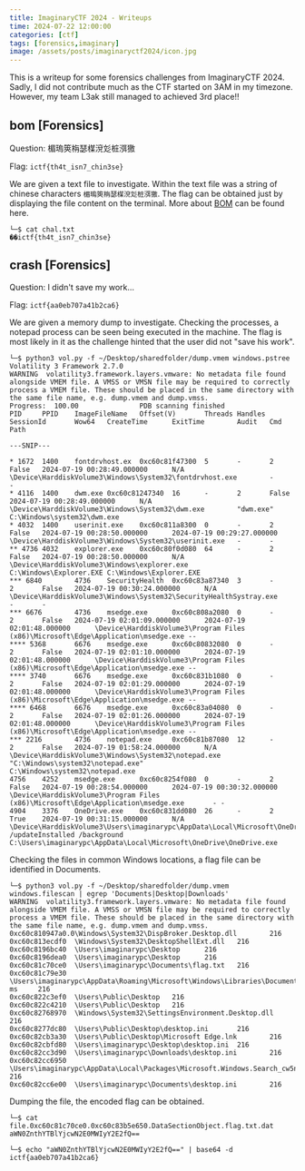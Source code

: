 ```yaml
---
title: ImaginaryCTF 2024 - Writeups
time: 2024-07-22 12:00:00
categories: [ctf]
tags: [forensics,imaginary]
image: /assets/posts/imaginaryctf2024/icon.jpg
---
```


This is a writeup for some forensics challenges from ImaginaryCTF 2024. Sadly, I did not contribute much as the CTF started on 3AM in my timezone. However, my team L3ak still managed to achieved 3rd place!!

## bom [Forensics]
Question: 楣瑦筴栴瑟楳渷彣桩渳獥

Flag: `ictf{th4t_isn7_chin3se}`

We are given a text file to investigate. Within the text file was a string of chinese characters `楣瑦筴栴瑟楳渷彣桩渳獥`. The flag can be obtained just by displaying the file content on the terminal. More about [BOM](https://medium.com/@wanxiao1994/introduction-to-character-encoding-ab9186728820) can be found here.

```
└─$ cat chal.txt                                                         
��ictf{th4t_isn7_chin3se}
```

## crash [Forensics]
Question: I didn't save my work...

Flag: `ictf{aa0eb707a41b2ca6}`

We are given a memory dump to investigate. Checking the processes, a notepad process can be seen being executed in the machine. The flag is most likely in it as the challenge hinted that the user did not "save his work".

```
└─$ python3 vol.py -f ~/Desktop/sharedfolder/dump.vmem windows.pstree 
Volatility 3 Framework 2.7.0
WARNING  volatility3.framework.layers.vmware: No metadata file found alongside VMEM file. A VMSS or VMSN file may be required to correctly process a VMEM file. These should be placed in the same directory with the same file name, e.g. dump.vmem and dump.vmss.
Progress:  100.00               PDB scanning finished                        
PID     PPID    ImageFileName   Offset(V)       Threads Handles SessionId       Wow64   CreateTime      ExitTime        Audit   Cmd     Path

---SNIP---

* 1672  1400    fontdrvhost.ex  0xc60c81f47300  5       -       2       False   2024-07-19 00:28:49.000000      N/A     \Device\HarddiskVolume3\Windows\System32\fontdrvhost.exe        -       -
* 4116  1400    dwm.exe 0xc60c81247340  16      -       2       False   2024-07-19 00:28:49.000000      N/A     \Device\HarddiskVolume3\Windows\System32\dwm.exe        "dwm.exe"       C:\Windows\system32\dwm.exe
* 4032  1400    userinit.exe    0xc60c811a8300  0       -       2       False   2024-07-19 00:28:50.000000      2024-07-19 00:29:27.000000      \Device\HarddiskVolume3\Windows\System32\userinit.exe   -       -
** 4736 4032    explorer.exe    0xc60c80f0d080  64      -       2       False   2024-07-19 00:28:50.000000      N/A     \Device\HarddiskVolume3\Windows\explorer.exe    C:\Windows\Explorer.EXE C:\Windows\Explorer.EXE
*** 6840        4736    SecurityHealth  0xc60c83a87340  3       -       2       False   2024-07-19 00:30:24.000000      N/A     \Device\HarddiskVolume3\Windows\System32\SecurityHealthSystray.exe      -       -
*** 6676        4736    msedge.exe      0xc60c808a2080  0       -       2       False   2024-07-19 02:01:09.000000      2024-07-19 02:01:48.000000      \Device\HarddiskVolume3\Program Files (x86)\Microsoft\Edge\Application\msedge.exe --
**** 5368       6676    msedge.exe      0xc60c80832080  0       -       2       False   2024-07-19 02:01:10.000000      2024-07-19 02:01:48.000000      \Device\HarddiskVolume3\Program Files (x86)\Microsoft\Edge\Application\msedge.exe --
**** 3740       6676    msedge.exe      0xc60c831b1080  0       -       2       False   2024-07-19 02:01:29.000000      2024-07-19 02:01:48.000000      \Device\HarddiskVolume3\Program Files (x86)\Microsoft\Edge\Application\msedge.exe --
**** 6468       6676    msedge.exe      0xc60c83a04080  0       -       2       False   2024-07-19 02:01:26.000000      2024-07-19 02:01:48.000000      \Device\HarddiskVolume3\Program Files (x86)\Microsoft\Edge\Application\msedge.exe --
*** 2216        4736    notepad.exe     0xc60c81b87080  12      -       2       False   2024-07-19 01:58:24.000000      N/A     \Device\HarddiskVolume3\Windows\System32\notepad.exe    "C:\Windows\system32\notepad.exe"       C:\Windows\system32\notepad.exe
4756    4252    msedge.exe      0xc60c8254f080  0       -       2       False   2024-07-19 00:28:54.000000      2024-07-19 00:30:32.000000      \Device\HarddiskVolume3\Program Files (x86)\Microsoft\Edge\Application\msedge.exe       - -
4904    3376    OneDrive.exe    0xc60c831dd080  26      -       2       True    2024-07-19 00:31:15.000000      N/A     \Device\HarddiskVolume3\Users\imaginarypc\AppData\Local\Microsoft\OneDrive\OneDrive.exe  /updateInstalled /background      C:\Users\imaginarypc\AppData\Local\Microsoft\OneDrive\OneDrive.exe
```

Checking the files in common Windows locations, a flag file can be identified in Documents.

```
└─$ python3 vol.py -f ~/Desktop/sharedfolder/dump.vmem windows.filescan | egrep 'Documents|Desktop|Downloads'
WARNING  volatility3.framework.layers.vmware: No metadata file found alongside VMEM file. A VMSS or VMSN file may be required to correctly process a VMEM file. These should be placed in the same directory with the same file name, e.g. dump.vmem and dump.vmss.
0xc60c810947a0.0\Windows\System32\DispBroker.Desktop.dll        216
0xc60c813ecdf0  \Windows\System32\DesktopShellExt.dll   216
0xc60c8196bc40  \Users\imaginarypc\Desktop      216
0xc60c8196dea0  \Users\imaginarypc\Desktop      216
0xc60c81c70ce0  \Users\imaginarypc\Documents\flag.txt   216
0xc60c81c79e30  \Users\imaginarypc\AppData\Roaming\Microsoft\Windows\Libraries\Documents.library-ms     216
0xc60c822c3ef0  \Users\Public\Desktop   216
0xc60c822c4210  \Users\Public\Desktop   216
0xc60c82768970  \Windows\System32\SettingsEnvironment.Desktop.dll       216
0xc60c8277dc80  \Users\Public\Desktop\desktop.ini       216
0xc60c82cb3a30  \Users\Public\Desktop\Microsoft Edge.lnk        216
0xc60c82cbfd80  \Users\imaginarypc\Desktop\desktop.ini  216
0xc60c82cc3d90  \Users\imaginarypc\Downloads\desktop.ini        216
0xc60c82cc6950  \Users\imaginarypc\AppData\Local\Packages\Microsoft.Windows.Search_cw5n1h2txyewy\LocalState\AppIconCache\100\Microsoft_SkyDrive_Desktop 216
0xc60c82cc6e00  \Users\imaginarypc\Documents\desktop.ini        216    
```
Dumping the file, the encoded flag can be obtained.

```
└─$ cat file.0xc60c81c70ce0.0xc60c83b5e650.DataSectionObject.flag.txt.dat 
aWN0ZnthYTBlYjcwN2E0MWIyY2E2fQ==

└─$ echo "aWN0ZnthYTBlYjcwN2E0MWIyY2E2fQ==" | base64 -d
ictf{aa0eb707a41b2ca6}
```
